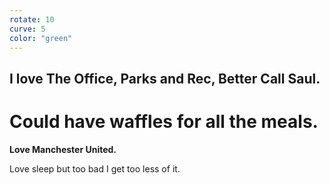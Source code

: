 ```yaml
---
rotate: 10
curve: 5
color: "green"
---
```

## I love The Office, Parks and Rec, Better Call Saul.

# Could have waffles for all the meals.

**Love Manchester United.**

Love sleep but too bad I get too less of it.